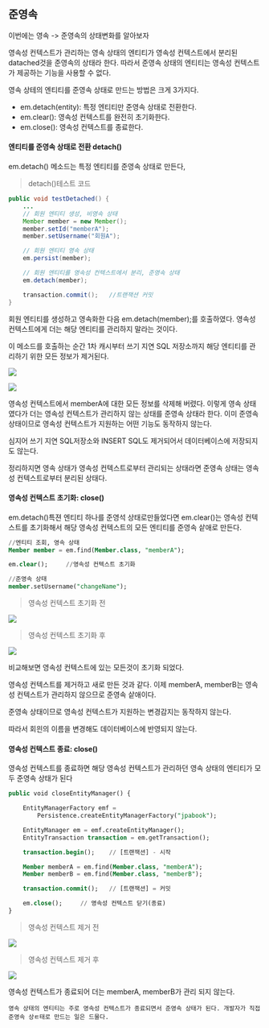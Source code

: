 ## 준영속

이번에는 영속 -> 준영속의 상태변화를 알아보자

영속성 컨텍스트가 관리하는 영속 상태의 엔티티가 영속성 컨텍스트에서 분리된 datached것을 준영속의 상태라 한다.
따라서 준영속 상태의 엔티티는 영속성 컨텍스트가 제공하는 기능을 사용할 수 없다.

영속 상테의 엔티티를 준영속 상태로 만드는 방법은 크게 3가지다.

- em.detach(entity): 특정 엔티티만 준영속 상태로 전환한다.
- em.clear(): 영속성 컨텍스트를 완전히 초기화한다.
- em.close(): 영속성 컨텍스트를 종료한다.

#### 엔티티를 준영속 상태로 전환 detach()

em.detach() 메소드는 특정 엔티티를 준영속 상태로 만든다,

> detach()테스트 코드
```java
public void testDetached() {
    ...
    // 회원 엔티티 생성, 비영속 상태
    Member member = new Member();
    member.setId("memberA");
    member.setUsername("회원A");

    // 회원 엔티티 영속 상태
    em.persist(member);

    // 회원 엔티티를 영속성 컨텍스트에서 분리, 준영속 상태
    em.detach(member);

    transaction.commit();   //트랜잭션 커밋
}
```

회원 엔티티를 생성하고 영속화한 다음 em.detach(member);를 호출하였다.
영속성 컨텍스트에게 더는 해당 엔티티를 관리하지 말라는 것이다.

이 메소드를 호출하는 순간 1차 캐시부터 쓰기 지연 SQL 저장소까지 해당 엔티티를 관리하기 위한 모든 정보가 제거된다.

![](https://ultrakain.gitbooks.io/jpa/content/chapter3/images/JPA_3_12.png)

![](https://ultrakain.gitbooks.io/jpa/content/chapter3/images/JPA_3_13.png)

영속성 컨텍스트에서 memberA에 대한 모든 정보를 삭제해 버렸다.
이렇게 영속 상태였다가 더는 영속성 컨텍스트가 관리하지 않는 상태를 준영속 상태라 한다.
이미 준영속 상태이므로 영속성 컨텍스트가 지원하는 어떤 기능도 동작하지 않는다.

심지어 쓰기 지연 SQL저장소와 INSERT SQL도 제거되어서 데이터베이스에 저장되지도 않는다.

정리하지면 영속 상태가 영속성 컨텍스트로부터 관리되는 상태라면 준영속 상태는 영속성 컨텍스트로부터 분리된 상태다.

#### 영속성 컨텍스트 초기화: close()

em.detach()특젼 엔티티 하나를 준영석 상태로만들었다면 em.clear()는 영속성 컨텍스트를 초기화해서 해당 영속성 컨텍스트의 모든 엔티티를 준영속 샅애로 만든다.

```sql
//엔티티 조회, 영속 상태
Member member = em.find(Member.class, "memberA");

em.clear();     //영속성 컨텍스트 초기화

//준영속 상태
member.setUsername("changeName");
```

>영속성 컨텍스트 초기화 전

![](https://ultrakain.gitbooks.io/jpa/content/chapter3/images/JPA_3_14.png)

>영속성 컨텍스트 초기화 후

![](https://ultrakain.gitbooks.io/jpa/content/chapter3/images/JPA_3_15.png)

비교해보면 영속성 컨텍스트에 있는 모든것이 초기화 되었다.

영속성 컨텍스트를 제거하고 새로 만든 것과 같다.
이제 memberA, memberB는 영속성 컨텍스트가 관리하지 않으므로 준영속 샅애이다.

준영속 상태이므로 영속성 컨텍스트가 지원하는 변경감지는 동작하지 않는다.

따라서 회읜의 이름을 변경해도 데이터베이스에 반영되지 않는다.

#### 영속성 컨텍스트 종료: close()

영속성 컨텍스트를 종료하면 해당 영속성 컨텍스트가 관리하던 영속 상태의 엔티티가 모두 준영속 상태가 된다

```sql
public void closeEntityManager() {

    EntityManagerFactory emf = 
        Persistence.createEntityManagerFactory("jpabook");

    EntityManager em = emf.createEntityManager();
    EntityTransaction transaction = em.getTransaction();

    transaction.begin();    // [트랜잭션] - 시작

    Member memberA = em.find(Member.class, "memberA");
    Member memberB = em.find(Member.class, "memberB");

    transaction.commit();   // [트랜잭션] = 커밋

    em.close();     // 영속성 컨텍스트 닫기(종료)
}
```

> 영속성 컨텍스트 제거 전

![](https://ultrakain.gitbooks.io/jpa/content/chapter3/images/JPA_3_16.png)

>영속성 컨텍스트 제거 후

![](https://ultrakain.gitbooks.io/jpa/content/chapter3/images/JPA_3_17.png)

영속성 컨텍스트가 종료되어 더는 memberA, memberB가 관리 되지 않는다.

`
영속 상태의 엔티티는 주로 영속성 컨텍스트가 종료되면서 준영속 상태가 된다.
개발자가 직접 준영속 상ㅌ태로 만드는 일은 드물다.
`